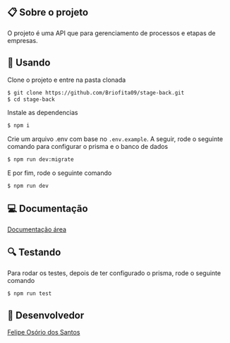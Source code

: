 ## 📋 Sobre o projeto

O projeto é uma API que para gerenciamento de processos e etapas de empresas.

## 🏁 Usando

Clone o projeto e entre na pasta clonada

```bash
$ git clone https://github.com/Briofita09/stage-back.git
$ cd stage-back
```

Instale as dependencias

```bash
$ npm i
```

Crie um arquivo .env com base no `.env.example`.
A seguir, rode o seguinte comando para configurar o prisma e o banco de dados

```bash
$ npm run dev:migrate
```

E por fim, rode o seguinte comando

```bash
$ npm run dev
```

## 💻 Documentação

[Documentação área](./Docs/AreaDocumentation.md)

## 🔍 Testando

Para rodar os testes, depois de ter configurado o prisma, rode o seguinte comando

```bash
$ npm run test
```

## 🧠 Desenvolvedor

[Felipe Osório dos Santos](https://www.linkedin.com/in/felipe-osorio/)
